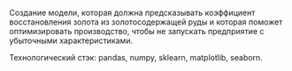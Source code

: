 Создание модели, которая должна предсказывать коэффициент восстановления золота из золотосодержащей руды и которая поможет оптимизировать производство, чтобы не запускать предприятие с убыточными характеристиками.

Технологический стэк: pandas, numpy, sklearn, matplotlib, seaborn.
